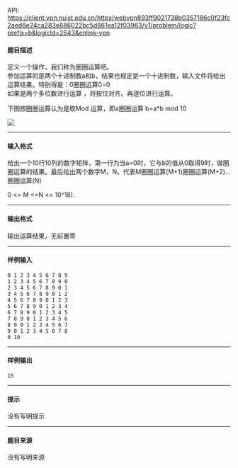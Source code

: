 API: https://client.vpn.nuist.edu.cn/https/webvpn893ff9021738b0357186c0f23fc2aed6e24ca283e886022bc5d861ea12f03963/v1/problem/logic?prefix=b&logicId=2643&enlink-vpn

#### 题目描述

定义一个操作，我们称为圈圈运算吧。  
参加运算的是两个十进制数a和b，结果也规定是一个十进制数，输入文件将给出运算结果。特别得是：0圈圈运算0=0  
如果是两个多位数进行运算 ，将按位对齐。再逐位进行运算。

下图按圈圈运算认为是取Mod 运算，即a圈圈运算 b=a\*b mod 10

![](../file/2643_0.jpg)

---

#### 输入格式

 给出一个10行10列的数字矩阵，第一行为当a=0时，它与b的值从0取得9时，做圈圈运算的结果。最后给出两个数字M，N。代表M圈圈运算(M+1)圈圈运算(M+2)...圈圈运算(N)

0 <= M <=N <= 10^18).  

---

#### 输出格式

输出运算结果，无前置零

---

#### 样例输入
```
0 1 2 3 4 5 6 7 8 9
1 2 3 4 5 6 7 8 9 0
2 3 4 5 6 7 8 9 0 1
3 4 5 6 7 8 9 0 1 2
4 5 6 7 8 9 0 1 2 3
5 6 7 8 9 0 1 2 3 4
6 7 8 9 0 1 2 3 4 5
7 8 9 0 1 2 3 4 5 6
8 9 0 1 2 3 4 5 6 7
9 0 1 2 3 4 5 6 7 8
0 10

```

---

#### 样例输出
```
15

```

---

#### 提示

没有写明提示

---

#### 题目来源

没有写明来源